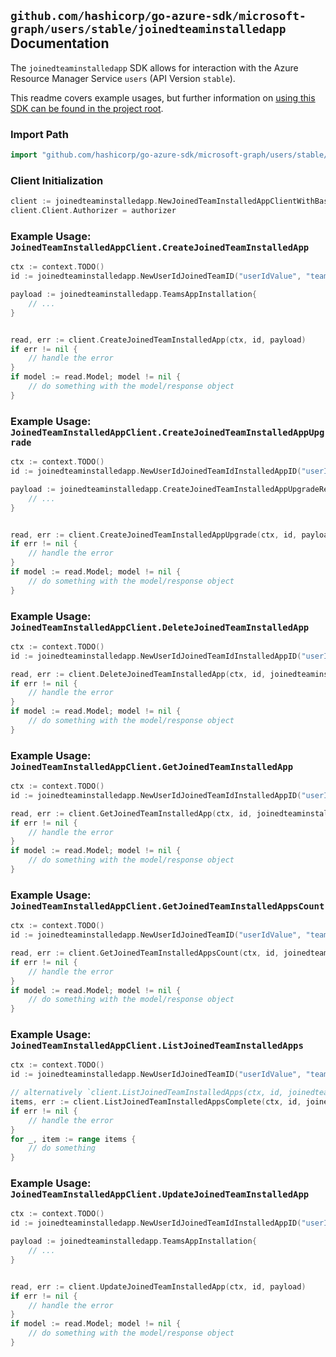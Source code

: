 
## `github.com/hashicorp/go-azure-sdk/microsoft-graph/users/stable/joinedteaminstalledapp` Documentation

The `joinedteaminstalledapp` SDK allows for interaction with the Azure Resource Manager Service `users` (API Version `stable`).

This readme covers example usages, but further information on [using this SDK can be found in the project root](https://github.com/hashicorp/go-azure-sdk/tree/main/docs).

### Import Path

```go
import "github.com/hashicorp/go-azure-sdk/microsoft-graph/users/stable/joinedteaminstalledapp"
```


### Client Initialization

```go
client := joinedteaminstalledapp.NewJoinedTeamInstalledAppClientWithBaseURI("https://management.azure.com")
client.Client.Authorizer = authorizer
```


### Example Usage: `JoinedTeamInstalledAppClient.CreateJoinedTeamInstalledApp`

```go
ctx := context.TODO()
id := joinedteaminstalledapp.NewUserIdJoinedTeamID("userIdValue", "teamIdValue")

payload := joinedteaminstalledapp.TeamsAppInstallation{
	// ...
}


read, err := client.CreateJoinedTeamInstalledApp(ctx, id, payload)
if err != nil {
	// handle the error
}
if model := read.Model; model != nil {
	// do something with the model/response object
}
```


### Example Usage: `JoinedTeamInstalledAppClient.CreateJoinedTeamInstalledAppUpgrade`

```go
ctx := context.TODO()
id := joinedteaminstalledapp.NewUserIdJoinedTeamIdInstalledAppID("userIdValue", "teamIdValue", "teamsAppInstallationIdValue")

payload := joinedteaminstalledapp.CreateJoinedTeamInstalledAppUpgradeRequest{
	// ...
}


read, err := client.CreateJoinedTeamInstalledAppUpgrade(ctx, id, payload)
if err != nil {
	// handle the error
}
if model := read.Model; model != nil {
	// do something with the model/response object
}
```


### Example Usage: `JoinedTeamInstalledAppClient.DeleteJoinedTeamInstalledApp`

```go
ctx := context.TODO()
id := joinedteaminstalledapp.NewUserIdJoinedTeamIdInstalledAppID("userIdValue", "teamIdValue", "teamsAppInstallationIdValue")

read, err := client.DeleteJoinedTeamInstalledApp(ctx, id, joinedteaminstalledapp.DefaultDeleteJoinedTeamInstalledAppOperationOptions())
if err != nil {
	// handle the error
}
if model := read.Model; model != nil {
	// do something with the model/response object
}
```


### Example Usage: `JoinedTeamInstalledAppClient.GetJoinedTeamInstalledApp`

```go
ctx := context.TODO()
id := joinedteaminstalledapp.NewUserIdJoinedTeamIdInstalledAppID("userIdValue", "teamIdValue", "teamsAppInstallationIdValue")

read, err := client.GetJoinedTeamInstalledApp(ctx, id, joinedteaminstalledapp.DefaultGetJoinedTeamInstalledAppOperationOptions())
if err != nil {
	// handle the error
}
if model := read.Model; model != nil {
	// do something with the model/response object
}
```


### Example Usage: `JoinedTeamInstalledAppClient.GetJoinedTeamInstalledAppsCount`

```go
ctx := context.TODO()
id := joinedteaminstalledapp.NewUserIdJoinedTeamID("userIdValue", "teamIdValue")

read, err := client.GetJoinedTeamInstalledAppsCount(ctx, id, joinedteaminstalledapp.DefaultGetJoinedTeamInstalledAppsCountOperationOptions())
if err != nil {
	// handle the error
}
if model := read.Model; model != nil {
	// do something with the model/response object
}
```


### Example Usage: `JoinedTeamInstalledAppClient.ListJoinedTeamInstalledApps`

```go
ctx := context.TODO()
id := joinedteaminstalledapp.NewUserIdJoinedTeamID("userIdValue", "teamIdValue")

// alternatively `client.ListJoinedTeamInstalledApps(ctx, id, joinedteaminstalledapp.DefaultListJoinedTeamInstalledAppsOperationOptions())` can be used to do batched pagination
items, err := client.ListJoinedTeamInstalledAppsComplete(ctx, id, joinedteaminstalledapp.DefaultListJoinedTeamInstalledAppsOperationOptions())
if err != nil {
	// handle the error
}
for _, item := range items {
	// do something
}
```


### Example Usage: `JoinedTeamInstalledAppClient.UpdateJoinedTeamInstalledApp`

```go
ctx := context.TODO()
id := joinedteaminstalledapp.NewUserIdJoinedTeamIdInstalledAppID("userIdValue", "teamIdValue", "teamsAppInstallationIdValue")

payload := joinedteaminstalledapp.TeamsAppInstallation{
	// ...
}


read, err := client.UpdateJoinedTeamInstalledApp(ctx, id, payload)
if err != nil {
	// handle the error
}
if model := read.Model; model != nil {
	// do something with the model/response object
}
```
